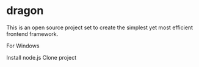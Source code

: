 dragon
======

This is an open source project set to create the simplest yet most efficient frontend framework.

For Windows

Install node.js
Clone project
